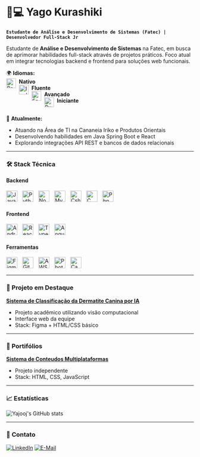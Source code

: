 # 👨💻 Yago Kurashiki

**`Estudante de Análise e Desenvolvimento de Sistemas (Fatec) | Desenvolvedor Full-Stack Jr`**  

 Estudante de **Análise e Desenvolvimento de Sistemas** na Fatec, em busca de aprimorar habilidades full-stack através de projetos práticos. Foco atual em integrar tecnologias backend e frontend para soluções web funcionais.

🌍 **Idiomas:**  
<img align="left" alt="Português" width="26px" style="padding-right:5px" src="https://flagcdn.com/w20/br.png"/> **Nativo**  
<img align="left" alt="Inglês" width="26px" style="padding-right:5px" src="https://flagcdn.com/w20/gb.png"/> **Fluente**  
<img align="left" alt="Espanhol" width="26px" style="padding-right:5px" src="https://flagcdn.com/w20/es.png"/> **Avançado**  
<img align="left" alt="Russo" width="26px" style="padding-right:5px" src="https://flagcdn.com/w20/ru.png"/> **Iniciante**  
<br/>

🔭 **Atualmente:**  
- Atuando na Área de TI na Cananeia Iriko e Produtos Orientais  
- Desenvolvendo habilidades em Java Spring Boot e React  
- Explorando integrações API REST e bancos de dados relacionais  

---

### 🛠️ Stack Técnica

#### **Backend**
<img align="left" alt="JavaScript" width="30px" style="padding-right:10px;" src="https://cdn.jsdelivr.net/gh/devicons/devicon@latest/icons/javascript/javascript-original.svg" />
<img align="left" alt="Python" width="30px" style="padding-right:10px;" src="https://cdn.jsdelivr.net/gh/devicons/devicon/icons/python/python-original.svg"/>
<img align="left" alt="Node.js" width="30px" style="padding-right:10px;" src="https://cdn.jsdelivr.net/gh/devicons/devicon/icons/nodejs/nodejs-original.svg"/>
<img align="left" alt="MySQL" width="30px" style="padding-right:10px;" src="https://cdn.jsdelivr.net/gh/devicons/devicon/icons/mysql/mysql-original.svg"/>
<img align="left" alt="Csharp" width="30px" style="padding-right:10px;" src="https://cdn.jsdelivr.net/gh/devicons/devicon@latest/icons/csharp/csharp-original.svg"/>
<img align="left" alt="C" width="30px" style="padding-right:10px;" src="https://cdn.jsdelivr.net/gh/devicons/devicon@latest/icons/c/c-original.svg" />
<img align="left" alt="Php" width="30px" style="padding-right:10px;" src="https://cdn.jsdelivr.net/gh/devicons/devicon@latest/icons/php/php-original.svg" />

<br/><br/>

#### **Frontend**
<img align="left" alt="Android-Studio" width="30px" style="padding-right:10px;" src="https://cdn.jsdelivr.net/gh/devicons/devicon@latest/icons/androidstudio/androidstudio-original.svg" />
<img align="left" alt="React" width="30px" style="padding-right:10px;" src="https://cdn.jsdelivr.net/gh/devicons/devicon/icons/react/react-original.svg"/>
<img align="left" alt="TypeScript" width="30px" style="padding-right:10px;" src="https://cdn.jsdelivr.net/gh/devicons/devicon/icons/typescript/typescript-plain.svg"/>
<img align="left" alt="Angular" width="30px" style="padding-right:10px;" src="https://cdn.jsdelivr.net/gh/devicons/devicon/icons/angularjs/angularjs-plain.svg"/>
<br/><br/>

#### **Ferramentas**
<img align="left" alt="Figma" width="30px" style="padding-right:10px;" src="https://cdn.jsdelivr.net/gh/devicons/devicon@latest/icons/figma/figma-original.svg" />
<img align="left" alt="Git" width="30px" style="padding-right:10px;" src="https://cdn.jsdelivr.net/gh/devicons/devicon/icons/git/git-original.svg"/>
<img align="left" alt="AWS" width="30px" style="padding-right:10px;" src="https://cdn.jsdelivr.net/gh/devicons/devicon@latest/icons/amazonwebservices/amazonwebservices-original-wordmark.svg"/>
<img align="left" alt="Photoshop" width="30px" style="padding-right:10px;" src="https://cdn.jsdelivr.net/gh/devicons/devicon@latest/icons/photoshop/photoshop-original.svg" />
<img align="left" alt="Canva" width="30px" style="padding-right:10px;" src="https://cdn.jsdelivr.net/gh/devicons/devicon@latest/icons/canva/canva-original.svg" />

<br/><br/>

---

### 📌 Projeto em Destaque

**[Sistema de Classificação da Dermatite Canina por IA](https://yajoojj.github.io/Rubik-Team/)**  
- Projeto acadêmico utilizando visão computacional  
- Interface web da equipe
- Stack: Figma + HTML/CSS básico  

---

### 📌 Portifólios

**[Sistema de Conteudos Multiplataformas](https://yajoojj.github.io/Central-Multiplataforma/)**  
- Projeto independente
- Stack: HTML, CSS, JavaScript

---

### 📈 Estatísticas

![Yajooj's GitHub stats](https://github-readme-stats.vercel.app/api?username=Yajoojj&show_icons=true&theme=dark&hide_border=true&count_private=true)

---

### 🤝 **Contato**

[![LinkedIn](https://img.shields.io/badge/LinkedIn-0077B5?style=for-the-badge&logo=linkedin&logoColor=white)](https://www.linkedin.com/in/yago-kurashiki-rios-bb772323b/)
[![E-Mail](https://img.shields.io/badge/Gmail-D14836?style=for-the-badge&logo=gmail&logoColor=white)](mailto:yago.rios@fatec.sp.gov.br)
